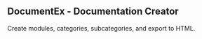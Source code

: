 ## DocumentEx - Documentation Creator

Create modules, categories, subcategories, and export to HTML.
